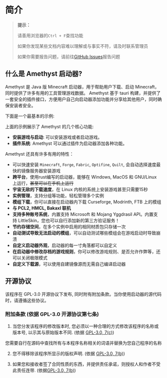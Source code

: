 # 简介

> **提示：**
> 
> 请善用浏览器的`Ctrl + F`查找功能
> 
> 如果你发现某些文档内容难以理解或与事实不符，请及时联系管理员
> 
> 
> 如果你需要报告问题，请前往[GitHub Issues](https://github.com/Broken-Deer/magical-launcher/issues)报告问题

## 什么是 Amethyst 启动器?

Amethyst 是 Java 版 Minecraft 启动器，用于帮助用户下载、启动 Minecraft，同时提供了许多有用的工具管理游戏数据。
Amethyst 基于 tauri 构建，并提供了一套安全的插件接口，方便用户自己向启动器添加功能并分享给其他用户，同时确保安装者安全。

下面是一个最基本的示例:

<!-- todo：演示视频 -->

上面的示例展示了 Amethyst 的几个核心功能:

- **安装游戏与启动**: 可以安装游戏或者启动游戏。
- **插件系统**: Amethyst 可以通过插件为启动器添加各种功能。

Amethyst 还具有许多有用的特性：

- 可以快速安装 `Minecraft`, `Forge`, `Fabric`, `Optifine`, `Quilt`, 会自动选择速度最快的镜像服务器安装游戏
- **跨平台**，使用rust编写的启动器，能够在 Windows, MacOS 和 GNU/Linux 上运行，~~甚至可以在手机上运行~~
- **宇宙无敌的下载速度**，在 Linux 内核的系统上安装游戏甚至只需要15秒
- **实例管理**，支持分组等功能，轻松管理多个实例
- **模组下载**，你可以直接在启动器内下载 Curseforge, Modrinth, FTB 上的模组
- **与 PCL2, HMCL, Bakaxl 联机**
- **支持多种账号系统**，内置支持 Microsoft 和 Mojang Yggdrasil API。内置支持 LittleSkin，您也可以自行添加新的第三方验证服务！
- **节约存储空间**，在多个实例中启用的相同材质包只存储一次
- **自动测试导致无法启动的模组**，可以自动测试哪些模组会在游戏启动时导致崩溃
- **自定义启动器外观**，启动器的每一寸角落都可以自定义
- **在启动器中修改存档的游戏规则**，你可以修改游戏规则、是否允许作弊等，还可以关闭极限模式
- **自定义下载源**，可以使用自建镜像源而无需自己编译启动器

## 开源协议

该程序在 GPL-3.0 开源协议下发布, 同时附有附加条款。当你使用启动器的源代码时，请遵循这些协议。

### 附加条款 (依据 GPL-3.0 开源协议第七条)

1. 当您分发该程序的修改版本时, 您必须以一种合理的方式修改该程序的名称或版本号, 以示其与原始版本不同. (依据 [GPL-3.0, 7(c)](https://github.com/Broken-Deer/magical-launcher/blob/master/LICENSE#L372-L374))

您需要自行在源码中查找所有与本程序名称相关的词语并替换为您自己程序的名称

2. 您不得移除该程序所显示的版权声明. (依据 [GPL-3.0, 7(b)](https://github.com/Broken-Deer/magical-launcher/blob/master/LICENSE#L368-L370))

3. 如果您和接收者签了合同性质的东西，并提供责任承诺，则授权人和作者不受此责任连带. (依据[GPL-3.0, 7(b)](https://github.com/Broken-Deer/magical-launcher/blob/master/LICENSE#L382-L386))
